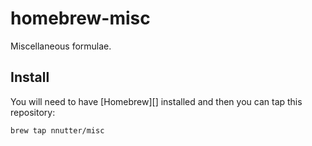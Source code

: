 homebrew-misc
=============

Miscellaneous formulae.

## Install ##

You will need to have [Homebrew][] installed and then you can tap this repository:

    brew tap nnutter/misc
